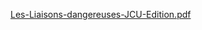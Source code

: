 [Les-Liaisons-dangereuses-JCU-Edition.pdf](https://github.com/user-attachments/files/21696509/Les-Liaisons-dangereuses-JCU-Edition.pdf)
